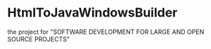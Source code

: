 HtmlToJavaWindowsBuilder
========================

the project for "SOFTWARE DEVELOPMENT FOR LARGE AND OPEN SOURCE PROJECTS"
